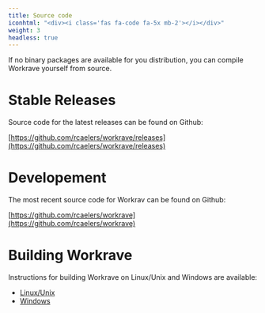 ```yaml
---
title: Source code
iconhtml: "<div><i class='fas fa-code fa-5x mb-2'></i></div>"
weight: 3
headless: true
---
```

If no binary packages are available for you distribution, you can compile
Workrave yourself from source.

# Stable Releases

Source code for the latest releases can be found on Github:

[https://github.com/rcaelers/workrave/releases](https://github.com/rcaelers/workrave/releases)

# Developement

The most recent source code for Workrav can be found on Github:

[https://github.com/rcaelers/workrave](https://github.com/rcaelers/workrave)

# Building Workrave

Instructions for building Workrave on Linux/Unix and Windows are available:

- [Linux/Unix](docs/build/linux)
- [Windows](docs/build/windows)
